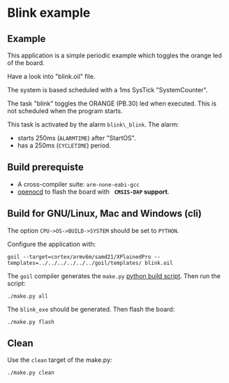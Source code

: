 # Blink example

## Example
This application is a simple periodic example which toggles the orange led of the board.

Have a look into "blink.oil" file.

The system is based scheduled with a 1ms SysTick "SystemCounter".

The task "blink" toggles the ORANGE (PB.30) led when executed.
This is not scheduled when the program starts.

This task is activated by the alarm `blink\_blink`. The alarm:

 * starts 250ms (`ALARMTIME`) after "StartOS".
 * has a 250ms (`CYCLETIME`) period.

## Build prerequiste

 * A cross-compiler suite: `arm-none-eabi-gcc`
 * [openocd](http://openocd.org/) to flash the board with **` CMSIS-DAP` support**.

## Build for GNU/Linux, Mac and Windows (cli)
The option `CPU->OS->BUILD->SYSTEM` should be set to `PYTHON`.

Configure the application with: 

```
goil --target=cortex/armv6m/samd21/XPlainedPro --templates=../../../../../../goil/templates/ blink.oil
```

The `goil` compiler generates the `make.py` [python build script](https://github.com/TrampolineRTOS/trampoline/wiki/Application-Build-system). Then run the script:

```
./make.py all
```

The `blink_exe` should be generated. Then flash the board:

```
./make.py flash
```

## Clean

Use the `clean` target of the make.py:

```
./make.py clean
```
